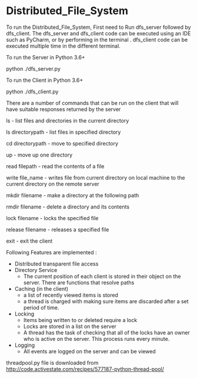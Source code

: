 ﻿# Distributed_File_System

To run the Distributed_File_System, First need to Run dfs_server followed by dfs_client. The dfs_server and dfs_client code can be executed using an IDE such as PyCharm, or by performing in the terminal . dfs_client code can be executed multiple time in the different terminal.

To run the Server in Python 3.6+

python ./dfs_server.py

To run the Client in Python 3.6+

python ./dfs_client.py

There are a number of commands that can be run on the client that will have suitable responses returned by the server

ls                   - list files and directories in the current directory

ls directorypath  	 - list files in specified directory

cd directorypath	    - move to specified directory

up			              - move up one directory

read filepath 		    - read the contents of a file

write file_name 	     - writes file from current directory on local machine to the current directory on the remote server

mkdir filename       	 - make a directory at the following path

rmdir filename 		     - delete a directory and its contents

lock filename		        - locks the specified file

release filename 	      - releases a specified file

exit 			              - exit the client

Following Features are implemented :

+ Distributed transparent file access
+ Directory Service
  * The current position of each client is stored in their object on the server. There are functions that resolve paths
+ Caching (in the client)
  * a list of recently viewed items is stored
  * a thread is charged with making sure items are discarded after a set  period of time.
+ Locking
  * Items being written to or deleted require a lock
  * Locks are stored in a list on the server
  * A thread has the task of checking that all of the locks have an owner who is active on the server. This process runs every minute.
+ Logging
  * All events are logged on the server and can be viewed


threadpool.py file is downloaded from
 http://code.activestate.com/recipes/577187-python-thread-pool/
